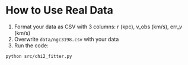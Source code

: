 # How to Use Real Data

1. Format your data as CSV with 3 columns:
r (kpc), v_obs (km/s), err_v (km/s)
2. Overwrite `data/ngc3198.csv` with your data
3. Run the code:
```bash
python src/chi2_fitter.py
